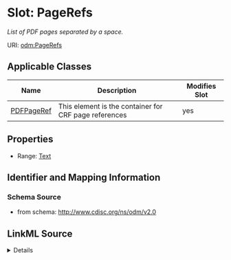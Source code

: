 # Slot: PageRefs


_List of PDF pages separated by a space._



URI: [odm:PageRefs](http://www.cdisc.org/ns/odm/v2.0/PageRefs)



<!-- no inheritance hierarchy -->




## Applicable Classes

| Name | Description | Modifies Slot |
| --- | --- | --- |
[PDFPageRef](PDFPageRef.md) | This element is the container for CRF page references |  yes  |







## Properties

* Range: [Text](Text.md)





## Identifier and Mapping Information







### Schema Source


* from schema: http://www.cdisc.org/ns/odm/v2.0




## LinkML Source

<details>
```yaml
name: PageRefs
description: List of PDF pages separated by a space.
from_schema: http://www.cdisc.org/ns/odm/v2.0
rank: 1000
alias: PageRefs
domain_of:
- PDFPageRef
range: text

```
</details>